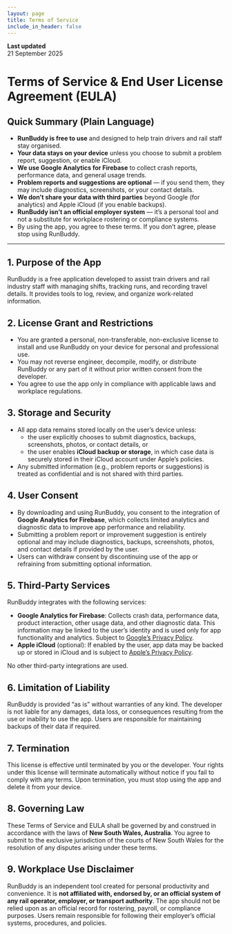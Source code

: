 ```yaml
---
layout: page
title: Terms of Service
include_in_header: false
---
```


**Last updated**  
21 September 2025  

# Terms of Service & End User License Agreement (EULA)

## Quick Summary (Plain Language)

- **RunBuddy is free to use** and designed to help train drivers and rail staff stay organised.  
- **Your data stays on your device** unless you choose to submit a problem report, suggestion, or enable iCloud.  
- **We use Google Analytics for Firebase** to collect crash reports, performance data, and general usage trends.  
- **Problem reports and suggestions are optional** — if you send them, they may include diagnostics, screenshots, or your contact details.  
- **We don’t share your data with third parties** beyond Google (for analytics) and Apple iCloud (if you enable backups).  
- **RunBuddy isn’t an official employer system** — it’s a personal tool and not a substitute for workplace rostering or compliance systems.  
- By using the app, you agree to these terms. If you don’t agree, please stop using RunBuddy.  

---

## 1. Purpose of the App

RunBuddy is a free application developed to assist train drivers and rail industry staff with managing shifts, tracking runs, and recording travel details. It provides tools to log, review, and organize work-related information.

## 2. License Grant and Restrictions

- You are granted a personal, non-transferable, non-exclusive license to install and use RunBuddy on your device for personal and professional use.  
- You may not reverse engineer, decompile, modify, or distribute RunBuddy or any part of it without prior written consent from the developer.  
- You agree to use the app only in compliance with applicable laws and workplace regulations.  

## 3. Storage and Security

- All app data remains stored locally on the user’s device unless:  
  - the user explicitly chooses to submit diagnostics, backups, screenshots, photos, or contact details, or  
  - the user enables **iCloud backup or storage**, in which case data is securely stored in their iCloud account under Apple’s policies.  
- Any submitted information (e.g., problem reports or suggestions) is treated as confidential and is not shared with third parties.  

## 4. User Consent

- By downloading and using RunBuddy, you consent to the integration of **Google Analytics for Firebase**, which collects limited analytics and diagnostic data to improve app performance and reliability.  
- Submitting a problem report or improvement suggestion is entirely optional and may include diagnostics, backups, screenshots, photos, and contact details if provided by the user.  
- Users can withdraw consent by discontinuing use of the app or refraining from submitting optional information.  

## 5. Third-Party Services

RunBuddy integrates with the following services:  

- **Google Analytics for Firebase**: Collects crash data, performance data, product interaction, other usage data, and other diagnostic data. This information may be linked to the user’s identity and is used only for app functionality and analytics. Subject to [Google’s Privacy Policy](https://policies.google.com/privacy).  
- **Apple iCloud** (optional): If enabled by the user, app data may be backed up or stored in iCloud and is subject to [Apple’s Privacy Policy](https://www.apple.com/legal/privacy/).  

No other third-party integrations are used.  

## 6. Limitation of Liability

RunBuddy is provided “as is” without warranties of any kind. The developer is not liable for any damages, data loss, or consequences resulting from the use or inability to use the app. Users are responsible for maintaining backups of their data if required.  

## 7. Termination

This license is effective until terminated by you or the developer. Your rights under this license will terminate automatically without notice if you fail to comply with any terms. Upon termination, you must stop using the app and delete it from your device.  

## 8. Governing Law

These Terms of Service and EULA shall be governed by and construed in accordance with the laws of **New South Wales, Australia**. You agree to submit to the exclusive jurisdiction of the courts of New South Wales for the resolution of any disputes arising under these terms.  

## 9. Workplace Use Disclaimer

RunBuddy is an independent tool created for personal productivity and convenience. It is **not affiliated with, endorsed by, or an official system of any rail operator, employer, or transport authority**. The app should not be relied upon as an official record for rostering, payroll, or compliance purposes. Users remain responsible for following their employer’s official systems, procedures, and policies.  

